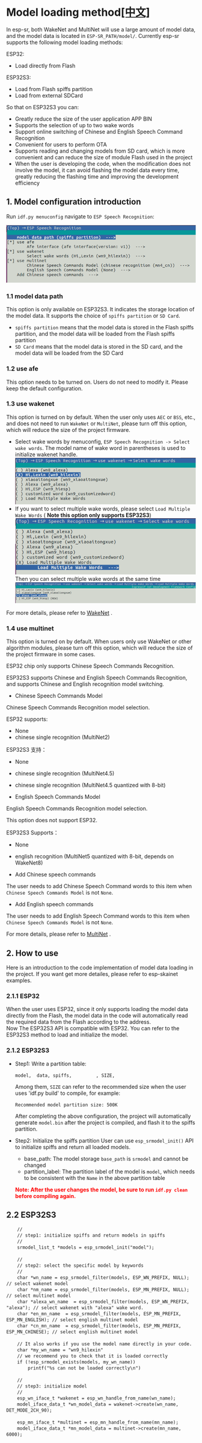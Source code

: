 # Model loading method[[中文]](./README_CN.md)

In esp-sr, both WakeNet and MultiNet will use a large amount of model data, and the model data is located in `ESP-SR_PATH/model/`.
Currently esp-sr supports the following model loading methods:

ESP32:

- Load directly from Flash

ESP32S3:  

- Load from Flash spiffs partition
- Load from external SDCard

So that on ESP32S3 you can:

- Greatly reduce the size of the user application APP BIN
- Supports the selection of up to two wake words
- Support online switching of Chinese and English Speech Command Recognition
- Convenient for users to perform OTA
- Supports reading and changing models from SD card, which is more convenient and can reduce the size of module Flash used in the project
- When the user is developing the code, when the modification does not involve the model, it can avoid flashing the model data every time, greatly reducing the flashing time and improving the development efficiency

## 1. Model configuration introduction

Run `idf.py menuconfig` navigate to `ESP Speech Recognition`:

![overview](../../.static/model-1.png)

### 1.1 model data path

This option is only available on ESP32S3. It indicates the storage location of the model data. It supports the choice of `spiffs partition` or `SD Card`.

- `spiffs partition` means that the model data is stored in the Flash spiffs partition, and the model data will be loaded from the Flash spiffs partition
- `SD Card` means that the model data is stored in the SD card, and the model data will be loaded from the SD Card

### 1.2 use afe

This option needs to be turned on. Users do not need to modify it. Please keep the default configuration.

### 1.3 use wakenet

This option is turned on by default. When the user only uses `AEC` or `BSS`, etc., and does not need to run `WakeNet` or `MultiNet`, please turn off this option, which will reduce the size of the project firmware.

- Select wake words by menuconfig, `ESP Speech Recognition -> Select wake words`. The model name of wake word in parentheses is used to initialize wakenet handle.   
  ![select wake wake](../../.static/wn_menu1.png)  
- If you want to select multiple wake words, please select `Load Multiple Wake Words` ( **Note this option only supports ESP32S3**)
![multi wake wake](../../.static/wn_menu2.png)  
  Then you can select multiple wake words at the same time  
![multi wake wake](../../.static/wn_menu3.png)

For more details, please refer to [WakeNet](../wake_word_engine/README.md) .
 
### 1.4 use multinet

This option is turned on by default. When users only use WakeNet or other algorithm modules, please turn off this option, which will reduce the size of the project firmware in some cases.

ESP32 chip only supports Chinese Speech Commands Recognition. 

ESP32S3 supports Chinese and English Speech Commands Recognition, and supports Chinese and English recognition model switching.

- Chinese Speech Commands Model

 Chinese Speech Commands Recognition model selection.

 ESP32 supports:

  - None
  - chinese single recognition (MultiNet2)
 
 ESP32S3 支持：

  - None
  - chinese single recognition (MultiNet4.5)
  - chinese single recognition (MultiNet4.5 quantized with 8-bit)


- English Speech Commands Model

 English Speech Commands Recognition model selection.
 
 This option does not support ESP32.

 ESP32S3 Supports：

  - None
  - english recognition (MultiNet5 quantized with 8-bit, depends on WakeNet8)


- Add Chinese speech commands

 The user needs to add Chinese Speech Command words to this item when `Chinese Speech Commands Model` is not `None`.

- Add English speech commands

 The user needs to add English Speech Command words to this item when `Chinese Speech Commands Model` is not `None`.

For more details, please refer to [MultiNet](../speech_command_recognition/README.md) .

## 2. How to use

Here is an introduction to the code implementation of model data loading in the project. If you want get more detailes, please refer to esp-skainet examples.

### 2.1.1 ESP32  

When the user uses ESP32, since it only supports loading the model data directly from the Flash, the model data in the code will automatically read the required data from the Flash according to the address.  
Now The ESP32S3 API is compatible with ESP32. You can refer to the ESP32S3 method to load and initialize the model.

### 2.1.2  ESP32S3  

- Step1: Write a partition table:

   ```
   model,  data, spiffs,         , SIZE,
   ```
   Among them, `SIZE` can refer to the recommended size when the user uses 'idf.py build' to compile, for example:
   
   ```
   Recommended model partition size: 500K
   ```
    After completing the above configuration, the project will automatically generate `model.bin` after the project is compiled, and flash it to the spiffs partition. 

- Step2: Initialize the spiffs partition
  User can use `esp_srmodel_init()` API to initialize spiffs and return all loaded models.  
    - base_path: The model storage `base_path` is `srmodel` and cannot be changed
    - partition_label: The partition label of the model is `model`, which needs to be consistent with the `Name` in the above partition table
   
    **<font color=red>Note: After the user changes the model, be sure to run `idf.py clean` before compiling again.</font>**

## 2.2 ESP32S3  
``` 
    //
    // step1: initialize spiffs and return models in spiffs
    // 
    srmodel_list_t *models = esp_srmodel_init("model");

    //
    // step2: select the specific model by keywords
    //
    char *wn_name = esp_srmodel_filter(models, ESP_WN_PREFIX, NULL); // select wakenet model
    char *nm_name = esp_srmodel_filter(models, ESP_MN_PREFIX, NULL); // select multinet model
    char *alexa_wn_name  = esp_srmodel_filter(models, ESP_WN_PREFIX, "alexa"); // select wakenet with "alexa" wake word.
    char *en_mn_name  = esp_srmodel_filter(models, ESP_MN_PREFIX, ESP_MN_ENGLISH); // select english multinet model
    char *cn_mn_name  = esp_srmodel_filter(models, ESP_MN_PREFIX, ESP_MN_CHINESE); // select english multinet model
    
    // It also works if you use the model name directly in your code.
    char *my_wn_name = "wn9_hilexin"  
    // we recommend you to check that it is loaded correctly
    if (!esp_srmodel_exists(models, my_wn_name))
        printf("%s can not be loaded correctly\n")

    //
    // step3: initialize model
    //
    esp_wn_iface_t *wakenet = esp_wn_handle_from_name(wn_name);
    model_iface_data_t *wn_model_data = wakenet->create(wn_name, DET_MODE_2CH_90);

    esp_mn_iface_t *multinet = esp_mn_handle_from_name(mn_name);
    model_iface_data_t *mn_model_data = multinet->create(mn_name, 6000);

```

